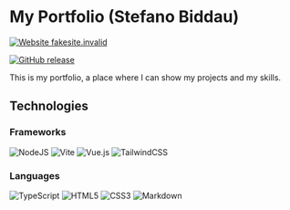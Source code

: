 # My Portfolio (Stefano Biddau)

<!--Badge Management-->

[![Website fakesite.invalid](https://img.shields.io/website-up-down-green-red/http/fakesite.invalid.svg)](http://fakesite.invalid/)

[![GitHub release](https://img.shields.io/github/release/Naereen/StrapDown.js.svg)](https://GitHub.com/StefanBid/my-portfolio-sb/releases/)

<!--
[![Website shields.io](https://img.shields.io/website-up-down-green-red/http/shields.io.svg)](http://shields.io/)
-->

This is my portfolio, a place where I can show my projects and my skills.

## Technologies

### Frameworks

![NodeJS](https://img.shields.io/badge/node.js-6DA55F?style=for-the-badge&logo=node.js&logoColor=white)
![Vite](https://img.shields.io/badge/vite-%23646CFF.svg?style=for-the-badge&logo=vite&logoColor=white)
![Vue.js](https://img.shields.io/badge/vuejs-%2335495e.svg?style=for-the-badge&logo=vuedotjs&logoColor=%234FC08D)
![TailwindCSS](https://img.shields.io/badge/tailwindcss-%2338B2AC.svg?style=for-the-badge&logo=tailwind-css&logoColor=white)

### Languages

![TypeScript](https://img.shields.io/badge/typescript-%23007ACC.svg?style=for-the-badge&logo=typescript&logoColor=white)
![HTML5](https://img.shields.io/badge/html5-%23E34F26.svg?style=for-the-badge&logo=html5&logoColor=white)
![CSS3](https://img.shields.io/badge/css3-%231572B6.svg?style=for-the-badge&logo=css3&logoColor=white)
![Markdown](https://img.shields.io/badge/markdown-%23000000.svg?style=for-the-badge&logo=markdown&logoColor=white)
